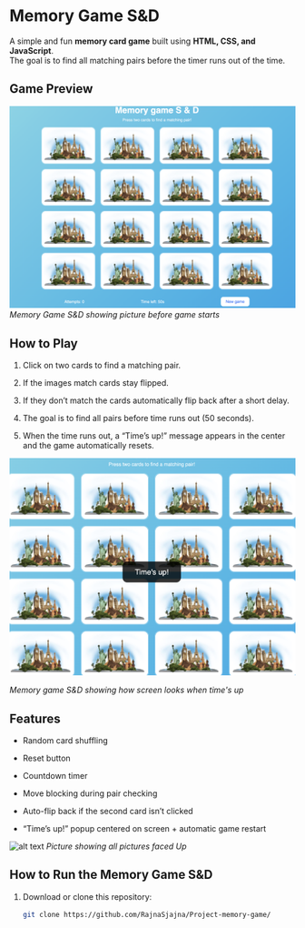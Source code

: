 

# Memory Game  S&D

A simple and fun **memory card game** built using **HTML, CSS, and JavaScript**.  
The goal is to find all matching pairs before the timer runs out of the time.


## Game Preview


![ScnSht](assets/ScrShtNo1.jpg)
*Memory Game S&D showing picture before game starts*


##  How to Play

1. Click on two cards to find a matching pair.  
2. If the images match cards stay flipped.  
3. If they don’t match the cards automatically flip back after a short delay.  
4. The goal is to find all pairs before time runs out (50 seconds).  

5. When the time runs out, a “Time’s up!” message appears in the center and the game automatically resets.


  
![Memory Game S&D](assets/ScreenshotNo2.jpg)

*Memory game S&D showing how screen looks when time's up* 


## Features

 * Random card shuffling
 * Reset button

* Countdown timer

* Move blocking during pair checking

* Auto-flip back if the second card isn’t clicked

* “Time’s up!” popup centered on screen + automatic game restart

 
![alt text](assets/SCrShtNo.3.jpg)
 *Picture showing all pictures faced Up*


##  How to Run the Memory Game S&D

1. Download or clone this repository:
   ```bash
   git clone https://github.com/RajnaSjajna/Project-memory-game/
